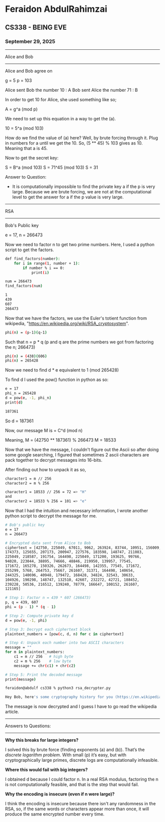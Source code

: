 # Feraidon AbdulRahimzai
## CS338 - BEING EVE
### September 29, 2025


_______
Alice and Bob
______

Alice and Bob agree on

g = 5
p = 103

Alice sent Bob the number 10 : A
Bob sent Alice the number 71 : B

In order to get 10 for Alice, she used something like so; 

A = g^a (mod p)

We need to set up this equation in a way to get the (a).

10 = 5^a (mod 103)

How do we find the value of (a) here? Well, by brute forcing through it. Plug in numbers for a until we get the 10. So, (5 ** 45) % 103 gives as 10. Meaning that a is 45. 

Now to get the secret key:

S = B^a (mod 103)
S = 71^45 (mod 103)
S = 31

Answer to Question:

- It is computationally impossible to find the private key a if the p is very large. Because we are brute forcing, we are not at the computational level to get the answer for a if the p value is very large.



____
RSA
____

Bob's Public key 

e = 17, n = 266473

Now we need to factor n to get two prime numbers. Here, I used a python script to get the factors.

```bash
def find_factors(number):
    for i in range(1, number + 1):
        if number % i == 0:
            print(i)

num = 266473
find_factors(num)
```

```bash 
1
439
607
266473
```

Now that we have the factors, we use the Euler's totient function from wikipedia, "https://en.wikipedia.org/wiki/RSA_cryptosystem".

```bash 
phi(n) = (p-1)(q-1)
```

Such that n = p * q (p and q are the prime numbers we got from factoring the n; 266473)

```bash 
phi(n) = (438)(606)
phi(n) = 265428

```

Now we need to find d * e equivalent to 1 (mod 265428)

To find d I used the pow() function in python as so: 

```bash 
e = 17
phi_n = 265428
d = pow(e, -1, phi_n)
print(d)

187361
```
So d = 187361

Now, our message M is = C^d (mod n)

Meaning, M = (42750 ** 187361) % 266473
         M = 18533

Now that we have the message, I couldn't figure out the Ascii so after doing some google searching, I figured that sometimes 2 ascii characters are pack together to decrypt messages into 16-bits. 

After finding out how to unpack it as so, 

```bash   
character1 = m // 256   
character2 = m % 256

character1 = 18533 // 256 = 72 => "H"
and 
character2 = 18533 % 256 = 101 => "e"

```

Now that I had the intuition and necessary information, I wrote another python script to decrypt the message for me. 

```bash 
# Bob's public key
e = 17
n = 266473

# Encrypted data sent from Alice to Bob
ciphertext = [42750, 225049, 67011, 9062, 263924, 83744, 10951, 156009,
174373, 125655, 207173, 200947, 227576, 183598, 148747, 211083,
225049, 218587, 191754, 164498, 225049, 171200, 193625, 99766,
94020, 223044, 38895, 74666, 48846, 219950, 139957, 77545,
171672, 165278, 150326, 262673, 164498, 142355, 77545, 171672,
255299, 5768, 264753, 75667, 261607, 31371, 164498, 140654,
244325, 140696, 40948, 179472, 168428, 34824, 32543, 30633,
104926, 190298, 148747, 132510, 42607, 232272, 42721, 188452,
239228, 50536, 216512, 139240, 78779, 166647, 100152, 261607,
121165]

# Step 1: Factor n = 439 * 607 (266473)
p, q = 439, 607
phi = (p - 1) * (q - 1)

# Step 2: Compute private key d
d = pow(e, -1, phi)

# Step 3: Decrypt each ciphertext block
plaintext_numbers = [pow(c, d, n) for c in ciphertext]

# Step 4: Unpack each number into two ASCII characters
message = ""
for m in plaintext_numbers:
    c1 = m // 256   # high byte
    c2 = m % 256    # low byte
    message += chr(c1) + chr(c2)

# Step 5: Print the decoded message
print(message)

```

```bash 
feraidon@abdulf cs338 % python3 rsa_decrypter.py

Hey Bob, here's some cryptography history for you (https://en.wikipedia.org/wiki/The_Magic_Words_are_Squeamish_Ossifrage). Happy factoring, Alice.

```

The message is now decrypted and I guess I have to go read the wikipedia article.

_______
Answers to Questions: 
_______

**Why this breaks for large integers?**  

I solved this by brute force (finding exponents \(a\) and \(b\)). That’s the *discrete logarithm problem*. With small \(p\) it’s easy, but with cryptographically large primes, discrete logs are computationally infeasible.


**Where this would fail with big integers?**

I obtained d because I could factor n. In a real RSA modulus, factoring the n is not computationally feasible, and that is the step that would fail.

**Why the encoding is insecure (even if n were large)?**

I think the encoding is insecure because there isn't any randomness in the RSA, so, if the same words or characters appear more than once, it will produce the same encrypted number every time. 







